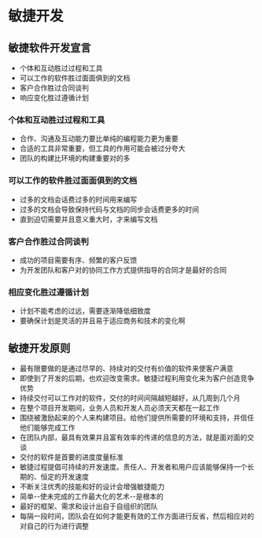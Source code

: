 
# 敏捷开发

## 敏捷软件开发宣言

- 个体和互动胜过过程和工具
- 可以工作的软件胜过面面俱到的文档
- 客户合作胜过合同谈判
- 响应变化胜过遵循计划

### 个体和互动胜过过程和工具

- 合作、沟通及互动能力要比单纯的编程能力更为重要
- 合适的工具非常重要，但工具的作用可能会被过分夸大
- 团队的构建比环境的构建重要对的多

### 可以工作的软件胜过面面俱到的文档

- 过多的文档会话费过多的时间用来编写
- 过多的文档会导致保持代码与文档的同步会话费更多的时间
- 直到迫切需要并且意义重大时，才来编写文档

### 客户合作胜过合同谈判

- 成功的项目需要有序、频繁的客户反馈
- 为开发团队和客户对的协同工作方式提供指导的合同才是最好的合同

### 相应变化胜过遵循计划

- 计划不能考虑的过远，需要逐渐降低细致度
- 要确保计划是灵活的并且易于适应商务和技术的变化啊

## 敏捷开发原则

- 最有限要做的是通过尽早的、持续对的交付有价值的软件来使客户满意
- 即使到了开发的后期，也欢迎改变需求。敏捷过程利用变化来为客户创造竞争优势
- 持续交付可以工作对的软件，交付的时间间隔越短越好，从几周到几个月
- 在整个项目开发期间，业务人员和开发人员必须天天都在一起工作
- 围绕被激励起来的个人来构建项目。给他们提供所需要的环境和支持，并信任他们能够完成工作
- 在团队内部，最具有效果并且富有效率的传递的信息的方法，就是面对面的交谈
- 交付的软件是首要的进度度量标准
- 敏捷过程提倡可持续的开发速度。责任人、开发者和用户应该能够保持一个长期的、恒定的开发速度
- 不断关注优秀的技能和好的设计会增强敏捷能力
- 简单--使未完成的工作最大化的艺术--是根本的
- 最好的框架、需求和设计出自于自组织的团队
- 每隔一段时间，团队会在如何才能更有效的工作方面进行反省，然后相应对的对自己的行为进行调整
